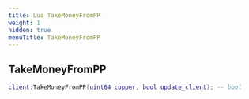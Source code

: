 ```yaml
---
title: Lua TakeMoneyFromPP
weight: 1
hidden: true
menuTitle: TakeMoneyFromPP
---
```

## TakeMoneyFromPP
```lua
client:TakeMoneyFromPP(uint64 copper, bool update_client); -- bool
```